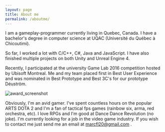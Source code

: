 ```yaml
---
layout: page
title: About me
permalink: /aboutme/
---
```


I am a gameplay-programmer currently living in Quebec, Canada.  I have a bachelor's degree in computer science at UQAC (Université du Québec à Chicoutimi).  

So far, I worked a lot with C/C++, C#, Java and JavaScript.  I have also finished multiple projects on both Unity and Unreal Engine 4.  

Recently, I participated at the university Game Lab 2016 competition hosted by Ubisoft Montreal. Me and my team placed first in Best User Experience and was nominated in Best Prototype and Best 3C's for our prototype Déuström.


![award_screenshot](../images/concours-universitaire.jpg) 


Obviously, I'm an avid gamer.  I've spent countless hours on the popular ARTS DOTA 2 and I'm a fan of tactical fps games (rainbow six, arma, red orchestra, etc).  I love RPGs and I'm good at Dance Dance Revolution (no joke).
I'm currently looking for a job in the video game industry.  If you wish to contact me just send me an email at <a href="mailto:marcfl20@gmail.com?Subject=HelloMarc" target="_top">marcfl20@gmail.com</a> .

